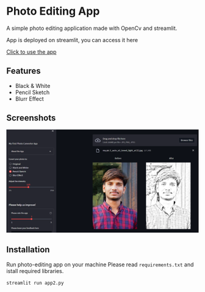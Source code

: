 
# Photo Editing App

A simple photo editing application made with OpenCv and streamlit.

App is deployed on streamlit, you can access it here

[Click to use the app](https://turab45-photo-editing-app-app2-0qk5q3.streamlitapp.com/)
## Features

 - Black & White
 - Pencil Sketch
 - Blurr Effect

## Screenshots

![App Screenshot](https://raw.githubusercontent.com/turab45/photo-editing-app/master/images/1.png)


## Installation

Run photo-editing app on your machine
Please read `requirements.txt` and istall required libraries.

```bash
streamlit run app2.py
```
    